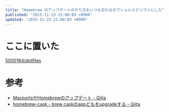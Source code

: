 ```yaml
---
title: "Homebrew のアップデートのやり方をいつも忘れるのでシェルスクリプトにした"
published: "2015-11-23 21:08:03 +0900"
updated: "2015-11-23 21:08:03 +0900"
---
```


# ここに置いた

[5000164/dotfiles](https://github.com/5000164/dotfiles)

# 参考

- [MacportsやHomebrewのアップデート - Qiita](http://qiita.com/NatsukiLab/items/7c5aed26a888fe725f71)
- [homebrew-cask - brew caskのappどもをupgradeする - Qiita](http://qiita.com/2k0ri/items/9fe8d33a72dbfb15fe6b)
